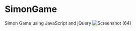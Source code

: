 # SimonGame
Simon Game using JavaScript and jQuery
![Screenshot (64)](https://user-images.githubusercontent.com/54846994/122023302-08932d00-cde5-11eb-863a-5dfe47aa252a.png)
